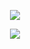 <p align="center">
  <img src="https://media.tenor.com/FOX-Az5fcu8AAAAd/animatemeapp-doge-meme.gif" />
</p>
  
  
  

<!---
<p align="center">
    <a href="https://github.com/ORCx41">
      <img src="https://github-readme-stats.vercel.app/api/top-langs/?username=ORCx41&&hide=cmake&langs_count=1&line_height=35&theme=dark" />
    </a>
</p>
--->



<p align="center">
  <a href="https://twitter.com/ORCx41">
    <img src="https://img.shields.io/twitter/follow/ORCx41?style=for-the-badge&logo=twitter&&labelColor=1f1f1f&color=5fffaf" />
  </a>
</p>

  
